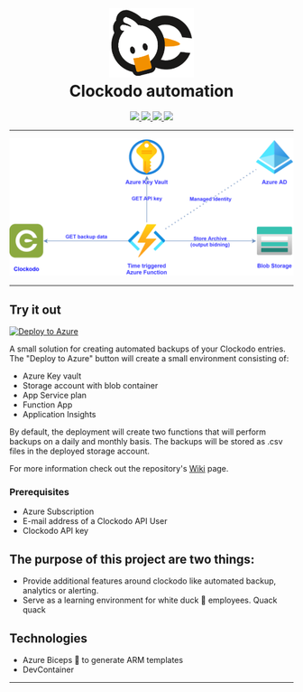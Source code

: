 <h1 align="center">
  <br>
  <a href=""><img src="assets/logo.png" alt="fred" width="150"></a>
  <br>
  Clockodo automation
  <br>
</h1>

<p align="center">
  <a href="https://github.com/Azure/bicep">
    <img src="https://img.shields.io/static/v1?label=Azure-Bicep&message=v0.2.59&style=for-the-badge&logo&color=brightgreen">
  </a>
  <a href="https://docs.microsoft.com/en-us/azure/azure-functions/">
    <img src="https://img.shields.io/static/v1?label=Azure-FUNC%20&message=v3.0&style=for-the-badge&color=blue">
  </a>
  <a href="https://github.com/dotnet/core">
    <img src="https://img.shields.io/static/v1?label=.net%20&message=v3.1&style=for-the-badge&color=blue">
  </a>
  <a href="https://github.com/whiteducksoftware/clockodo-automation/blob/master/LICENSE">
    <img src="https://img.shields.io/static/v1?label=LICENSE&message=MIT&style=for-the-badge&color=brightgreen">
  </a>
</p>

---

<p align="center">
  <img src="assets/clockodo-backup-solution_transparent.png" width="700"/>
</p>

---
## Try it out

[![Deploy to Azure](https://aka.ms/deploytoazurebutton)](https://portal.azure.com/#create/Microsoft.Template/uri/https%3A%2F%2F55e62e20a04044a3c2354d2960425952.m.pipedream.net%2F)

A small solution for creating automated backups of your Clockodo entries. The "Deploy to Azure" button will create a small environment consisting of: 
- Azure Key vault
- Storage account with blob container
- App Service plan
- Function App 
- Application Insights

By default, the deployment will create two functions that will perform backups on a daily and monthly basis. The backups will be stored as .csv files in the deployed storage account. 

For more information check out the repository's [Wiki](https://github.com/whiteducksoftware/clockodo-automation/wiki) page.

### Prerequisites
- Azure Subscription
- E-mail address of a Clockodo API User
- Clockodo API key

## The purpose of this project are two things:

- Provide additional features around clockodo like automated backup, analytics or alerting.
- Serve as a learning environment for white duck 🦆 employees. Quack quack

## Technologies

- Azure Biceps 💪 to generate ARM templates
- DevContainer

---
